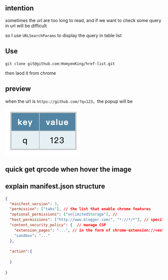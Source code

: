 ## intention

sometimes the url are too long to read, and if we want to check some query in url will be difficult

so I use `URLSearchParams` to display the query in table list

## Use

`git clone git@github.com:HomyeeKing/href-list.git`

then laod it from chrome

## preview

when the url is `https://github.com/?q=123`，the popup will be

 <img src="./preview.png">


## quick get qrcode when hover the image


## explain manifest.json structure

```json
{
  "minifest_version": 3,
  "permission": ["tabs"], // the list that enable chrome features
  "optional_permissions": ["unlimitedStorage"], //
  "host_permissions": ["http://www.blogger.com/", "*://*/*"], // specify which domain can run the extension
  "content_security_policy": {  // manage CSP
    "extension_pages": "...", // in the form of chrome-extension://<extension-id>/foo.html
    "sandbox": "..."
  },

  "action":{
      
  }

}
```
